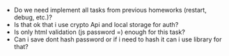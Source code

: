- Do we need implement all tasks from previous homeworks (restart, debug, etc.)?
- Is that ok that i use crypto Api and local storage for auth?
- Is only html validation (js password =) enough for this task?
- Can i save dont hash password or if i need to hash it can i use library for that?
